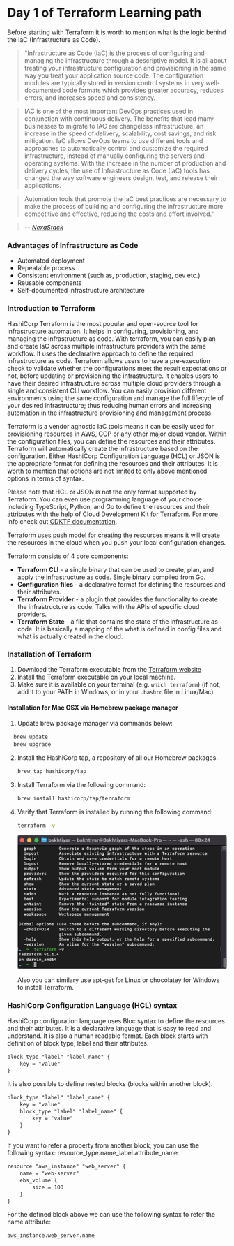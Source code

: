 # Day 1 of Terraform Learning path

Before starting with Terraform it is worth to mention what is the logic behind the IaC (Infrastructure as Code). 

>"Infrastructure as Code (IaC) is the process of configuring and managing the infrastructure through a descriptive model. It is all about treating your infrastructure configuration and provisioning in the same way you treat your application source code. The configuration modules are typically stored in version control systems in very well-documented code formats which provides greater accuracy, reduces errors, and increases speed and consistency.

>IAC is one of the most important DevOps practices used in conjunction with continuous delivery. The benefits that lead many businesses to migrate to IAC are changeless infrastructure, an increase in the speed of delivery, scalability, cost savings, and risk mitigation.
IaC allows DevOps teams to use different tools and approaches to automatically control and customize the required infrastructure, instead of manually configuring the servers and operating systems. With the increase in the number of production and delivery cycles, the use of Infrastructure as Code (IaC) tools has changed the way software engineers design, test, and release their applications.

>Automation tools that promote the IaC best practices are necessary to make the process of building and configuring the infrastructure more competitive and effective, reducing the costs and effort involved." 
 
><cite> -- [NexaStack](https://www.nexastack.com/blog/best-iac-tools)<cite>


### Advantages of Infrastructure as Code
- Automated deployment
- Repeatable process
- Consistent environment (such as, production, staging, dev etc.)
- Reusable components
- Self-documented infrastructure architecture

### Introduction to Terraform
HashiCorp Terraform is the most popular and open-source tool for infrastructure automation. It helps in configuring, provisioning, and managing the infrastructure as code. With terraform, you can easily plan and create IaC across multiple infrastructure providers with the same workflow. It uses the declarative approach to define the required infrastructure as code. Terraform allows users to have a pre-execution check to validate whether the configurations meet the result expectations or not, before updating or provisioning the infrastructure. It enables users to have their desired infrastructure across multiple cloud providers through a single and consistent CLI workflow. You can easily provision different environments using the same configuration and manage the full lifecycle of your desired infrastructure; thus reducing human errors and increasing automation in the infrastructure provisioning and management process.

Terraform is a vendor agnostic IaC tools means it can be easily used for provisioning resources in AWS, GCP or any other major cloud vendor. Within the configuration files, you can define the resources and their attributes. Terraform will automatically create the infrastructure based on the configuration. Either HashiCorp Configuration Language (HCL) or JSON is the appropriate format for defining the resources and their attributes. It is worth to mention that options are not limited to only above mentioned options in terms of syntax. 

Please note that HCL or JSON is not the only format supported by Terraform. You can even use programming language of your choice including TypeScript, Python, and Go to define the resources and their attributes with the help of Cloud Development Kit for Terraform. For more info check out [CDKTF documentation](https://learn.hashicorp.com/collections/terraform/cdktf).

Terraform uses push model for creating the resources means it will create the resources in the cloud when you push your local configuration changes. 

Terraform consists of 4 core components:
- **Terraform CLI** - a single binary that can be used to create, plan, and apply the infrastructure as code. Single binary compiled from Go.
- **Configuration files** - a declarative format for defining the resources and their attributes.
- **Terraform Provider** - a plugin that provides the functionality to create the infrastructure as code. Talks with the APIs of specific cloud providers.
- **Terraform State** - a file that contains the state of the infrastructure as code. It is basically a mapping of the what is defined in config files and what is actually created in the cloud.

### Installation of Terraform

1. Download the Terraform executable from the [Terraform website](https://www.terraform.io/downloads.html)
2. Install the Terraform executable on your local machine.
3. Make sure it is available on your terminal (e.g. `which terraform`) (if not, add it to your PATH in Windows, or in your `.bashrc` file in Linux/Mac)

#### Installation for Mac OSX via Homebrew package manager

1. Update brew package manager via commands below:
  ```bash 
    brew update
    brew upgrade
  ```
2. Install the HashiCorp tap, a repository of all our Homebrew packages.
    ```bash 
    brew tap hashicorp/tap
    ```
3. Install Terraform via the following command:
    ```bash 
    brew install hashicorp/tap/terraform
    ```
4. Verify that Terraform is installed by running the following command:
    ```bash 
    terraform -v
    ```


    ![Terminal view](./terraform_verify.png "The result of the command")

    Also you can similary use apt-get for Linux or chocolatey for Windows to install Terraform.


### HashiCorp Configuration Language (HCL) syntax

HashiCorp configuration language uses Bloc syntax to define the resources and their attributes. It is a declarative language that is easy to read and understand. It is also a human readable format. Each block starts with definition of block type, label and their attributes.

```hcl
block_type "label" "label_name" {
    key = "value"
}
```
It is also possible to define nested blocks (blocks within another block).
```hcl
block_type "label" "label_name" {
    key = "value"
    block_type "label" "label_name" {
        key = "value"
    }
}
```
If you want to refer a property from another block, you can use the following syntax:
resource_type.name_label.attribute_name

```hcl
resource "aws_instance" "web_server" {
    name = "web-server"
    ebs_volume {
        size = 100
    }
}   
```
For the defined block above we can use the following syntax to refer the name attribute:
```hcl
aws_instance.web_server.name
```

